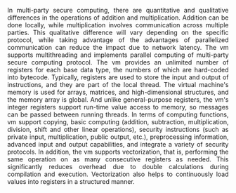 

<p style="text-align:justify; text-justify:inter-ideograph;">
In multi-party secure computing, there are quantitative and qualitative differences in the operations of addition and multiplication. Addition can be done locally, while multiplication involves communication across multiple parties. This qualitative difference will vary depending on the specific protocol, while taking advantage of the advantages of parallelized communication can reduce the impact due to network latency. The vm supports multithreading and implements parallel computing of multi-party secure computing protocol.
The vm provides an unlimited number of registers for each base data type, the numbers of which are hard-coded into bytecode. Typically, registers are used to store the input and output of instructions, and they are part of the local thread. The virtual machine's memory is used for arrays, matrices, and high-dimensional structures, and the memory array is global. And unlike general-purpose registers, the vm's integer registers support run-time value access to memory, so messages can be passed between running threads.
In terms of computing functions, vm support copying, basic computing (addition, subtraction, multiplication, division, shift and other linear operations), security instructions (such as private input, multiplication, public output, etc.), preprocessing information, advanced input and output capabilities, and integrate a variety of security protocols.
In addition, the vm supports vectorization, that is, performing the same operation on as many consecutive registers as needed. This significantly reduces overhead due to double calculations during compilation and execution. Vectorization also helps to continuously load values into registers in a structured manner.
</p>

